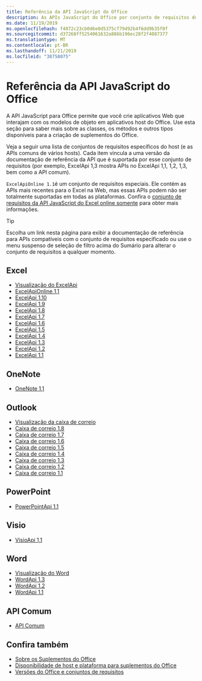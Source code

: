 ```yaml
---
title: Referência da API JavaScript do Office
description: As APIs JavaScript do Office por conjunto de requisitos de host
ms.date: 11/19/2019
ms.openlocfilehash: f4072c23cb0d6e0d5375cf79d92b4f6dd9b35f0f
ms.sourcegitcommit: d37268ff5254061632a886b196ec28f2f4087377
ms.translationtype: MT
ms.contentlocale: pt-BR
ms.lasthandoff: 11/21/2019
ms.locfileid: "38758075"
---
```

# <a name="office-javascript-api-reference"></a>Referência da API JavaScript do Office

A API JavaScript para Office permite que você crie aplicativos Web que interajam com os modelos de objeto em aplicativos host do Office. Use esta seção para saber mais sobre as classes, os métodos e outros tipos disponíveis para a criação de suplementos do Office.

Veja a seguir uma lista de conjuntos de requisitos específicos do host (e as APIs comuns de vários hosts). Cada item vincula a uma versão da documentação de referência da API que é suportada por esse conjunto de requisitos (por exemplo, ExcelApi 1,3 mostra APIs no ExcelApi 1,1, 1,2, 1,3, bem como a API comum).

`ExcelApiOnline 1.1`é um conjunto de requisitos especiais. Ele contém as APIs mais recentes para o Excel na Web, mas essas APIs podem não ser totalmente suportadas em todas as plataformas. Confira o [conjunto de requisitos da API JavaScript do Excel online somente](/office/dev/add-ins/reference/requirement-sets/excel-api-online-requirement-set) para obter mais informações.

> [!TIP]
> Escolha um link nesta página para exibir a documentação de referência para APIs compatíveis com o conjunto de requisitos especificado ou use o menu suspenso de seleção de filtro acima do Sumário para alterar o conjunto de requisitos a qualquer momento.

## <a name="excel"></a>Excel

- [Visualização do ExcelApi](/javascript/api/excel?view=excel-js-preview)
- [ExcelApiOnline 1,1](/javascript/api/excel?view=excel-js-online)
- [ExcelApi 1.10](/javascript/api/excel?view=excel-js-1.10)
- [ExcelApi 1.9](/javascript/api/excel?view=excel-js-1.9)
- [ExcelApi 1.8](/javascript/api/excel?view=excel-js-1.8)
- [ExcelApi 1.7](/javascript/api/excel?view=excel-js-1.7)
- [ExcelApi 1.6](/javascript/api/excel?view=excel-js-1.6)
- [ExcelApi 1.5](/javascript/api/excel?view=excel-js-1.5)
- [ExcelApi 1.4](/javascript/api/excel?view=excel-js-1.4)
- [ExcelApi 1.3](/javascript/api/excel?view=excel-js-1.3)
- [ExcelApi 1.2](/javascript/api/excel?view=excel-js-1.2)
- [ExcelApi 1.1](/javascript/api/excel?view=excel-js-1.1)

## <a name="onenote"></a>OneNote

- [OneNote 1,1](/javascript/api/onenote?view=onenote-js-1.1)

## <a name="outlook"></a>Outlook

- [Visualização da caixa de correio](/javascript/api/outlook?view=outlook-js-preview)
- [Caixa de correio 1.8](/javascript/api/outlook?view=outlook-js-1.8)
- [Caixa de correio 1.7](/javascript/api/outlook?view=outlook-js-1.7)
- [Caixa de correio 1.6](/javascript/api/outlook?view=outlook-js-1.6)
- [Caixa de correio 1.5](/javascript/api/outlook?view=outlook-js-1.5)
- [ Caixa de correio 1.4](/javascript/api/outlook?view=outlook-js-1.4)
- [ Caixa de correio 1.3](/javascript/api/outlook?view=outlook-js-1.3)
- [Caixa de correio 1.2](/javascript/api/outlook?view=outlook-js-1.2)
- [ Caixa de correio 1.1](/javascript/api/outlook?view=outlook-js-1.1)

## <a name="powerpoint"></a>PowerPoint

- [PowerPointApi 1.1](/javascript/api/powerpoint?view=powerpoint-js-1.1)

## <a name="visio"></a>Visio

- [VisioApi 1,1](/javascript/api/visio?view=visio-js-1.1)

## <a name="word"></a>Word

- [Visualização do Word](/javascript/api/word?view=word-js-preview)
- [WordApi 1.3](/javascript/api/word?view=word-js-1.3)
- [WordApi 1.2](/javascript/api/word?view=word-js-1.2)
- [WordApi 1.1](/javascript/api/word?view=word-js-1.1)

## <a name="common-api"></a>API Comum

- [API Comum](/javascript/api/office?view=common-js)

## <a name="see-also"></a>Confira também

- [Sobre os Suplementos do Office](/office/dev/add-ins/overview)
- [Disponibilidade de host e plataforma para suplementos do Office](/office/dev/add-ins/overview/office-add-in-availability)
- [Versões do Office e conjuntos de requisitos](/office/dev/add-ins/develop/office-versions-and-requirement-sets)
